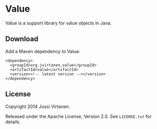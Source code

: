 Value
=====

Value is a support library for value objects in Java.


Download
--------

Add a Maven dependency to Value:

    <dependency>
      <groupId>org.jvirtanen.value</groupId>
      <artifactId>value</artifactId>
      <version><!-- latest version --></version>
    </dependency>


License
-------

Copyright 2014 Jussi Virtanen.

Released under the Apache License, Version 2.0. See `LICENSE.txt` for details.
